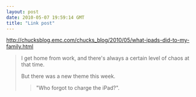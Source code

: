 ```yaml
---
layout: post
date: 2010-05-07 19:59:14 GMT
title: "Link post"
---
```

<http://chucksblog.emc.com/chucks_blog/2010/05/what-ipads-did-to-my-family.html>

> I get home from work, and there's always a certain level of chaos at that time. 
> 
> But there was a new theme this week. 
> 
> > "Who forgot to charge the iPad?".